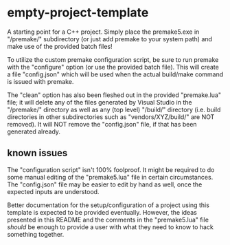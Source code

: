 # empty-project-template

A starting point for a C++ project. Simply place the premake5.exe in "/premake/" subdirectory (or just add premake to your system path) and make use of the provided batch files!

To utilize the custom premake configuration script, be sure to run premake with the  "configure" option (or use the provided batch file). This will create a file "config.json" which will be used when the actual build/make command is issued with premake.

The "clean" option has also been fleshed out in the provided "premake.lua" file; it will delete any of the files generated by Visual Studio in the "/premake/" directory as well as any (top level) "/build/" directory (i.e. build directories in other subdirectories such as "vendors/XYZ/build/" are NOT removed). It will NOT remove the "config.json" file, if that has been generated already.

## known issues

The "configuration script" isn't 100% foolproof. It might be required to do some manual editing of the "premake5.lua" file in certain circumstances. The "config.json" file may be easier to edit by hand as well, once the expected inputs are understood.

Better documentation for the setup/configuration of a project using this template is expected to be provided eventually. However, the ideas presented in this README and the comments in the "premake5.lua" file *should* be enough to provide a user with what they need to know to hack something together.

